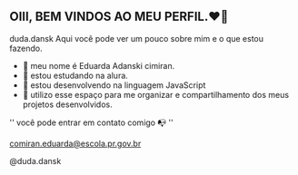 ## OIII, BEM VINDOS AO MEU PERFIL.❤️‍🔥


duda.dansk
Aqui você pode ver um pouco sobre mim e o que estou fazendo. 

- 🔭 meu nome é Eduarda Adanski cimiran.
- 🧮 estou estudando na alura.
- 👯 estou desenvolvendo na linguagem JavaScript
- 🤔 utilizo esse espaço para me organizar e compartilhamento dos meus projetos desenvolvidos. 

'' você pode entrar em contato comigo 📭 ''


comiran.eduarda@escola.pr.gov.br


@duda.dansk
